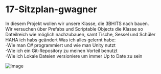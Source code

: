# 17-Sitzplan-gwagner

In diesem Projekt wollen wir unsere Klasse, die 3BHITS nach bauen.<br>
Wir versuchen über Prefabs und Scriptable Objects die Klasse so Dateilreich wie möglich nachzubauen, samt Tische, Sessel und Schüler<br>
HAHA ich habs geändert 
Was ich alles gelernt habe:<br>
-Wie man C# programmiert und wie man Unity nutzt<br>
-Wie ich ein Git-Repository zu meinen Vorteil benutzt<br>
-Wie ich Lokale Dateien versioniere um immer Up to Date zu sein<br>

![Image](https://github.com/user-attachments/assets/1cf4f5b1-aa5b-45d8-b050-0176dc84fa68)
